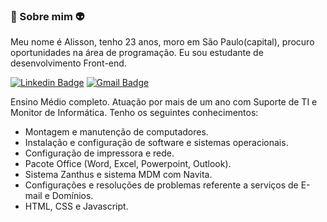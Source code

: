 ### 🚀 Sobre mim 👽 ###
Meu nome é Alisson, tenho 23 anos, moro em São Paulo(capital), procuro oportunidades na área de programação. Eu sou estudante de desenvolvimento Front-end.

[![Linkedin Badge](https://img.shields.io/badge/-Alisson%20Santos-0088FF?style=flat-square&logo=Linkedin&logoColor=white&link=https://www.linkedin.com/in/alisson-simoes-dos-santos/)](https://www.linkedin.com/in/alisson-simoes-dos-santos/) 
[![Gmail Badge](https://img.shields.io/badge/-alissonss.contato@gmail.com-0088FF?style=flat-square&logo=Gmail&logoColor=white&link=mailto:alissonss.contato@gmail.com)](mailto:alissonss.contato@gmail.com)

Ensino Médio completo. Atuação por mais de um ano com Suporte de TI e Monitor de Informática. Tenho os seguintes conhecimentos: 
 - Montagem e manutenção de computadores.
 - Instalação e configuração de software e sistemas operacionais. 
 - Configuração de impressora e rede.
 - Pacote Office (Word, Excel, Powerpoint, Outlook).
 - Sistema Zanthus e sistema MDM com Navita.
 - Configurações e resoluções de problemas referente a serviços de E-mail e Domínios.
 - HTML, CSS e Javascript.


<!--
**Alissaum/alissaum** is a ✨ _special_ ✨ repository because its `README.md` (this file) appears on your GitHub profile.

Here are some ideas to get you started:

- 🔭 I’m currently working on ...
- 🌱 I’m currently learning ...
- 👯 I’m looking to collaborate on ...
- 🤔 I’m looking for help with ...
- 💬 Ask me about ...
- 📫 How to reach me: ...
- 😄 Pronouns: ...
- ⚡ Fun fact: ...
-->

